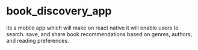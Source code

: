 # book_discovery_app
its a mobile app
which will make on react native
it will enable users to search. save, and share book recommendations based on genres, authors, and reading preferences.
